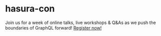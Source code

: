 # hasura-con
Join us for a week of online talks, live workshops &amp; Q&amp;As as we push the boundaries of GraphQL forward! [Register now!](https://docs.google.com/forms/d/e/1FAIpQLScW8-f8XBStaODlg_FgieTmtuv2XyqrvKYRBT7hzdmjHpVerw/viewform)
